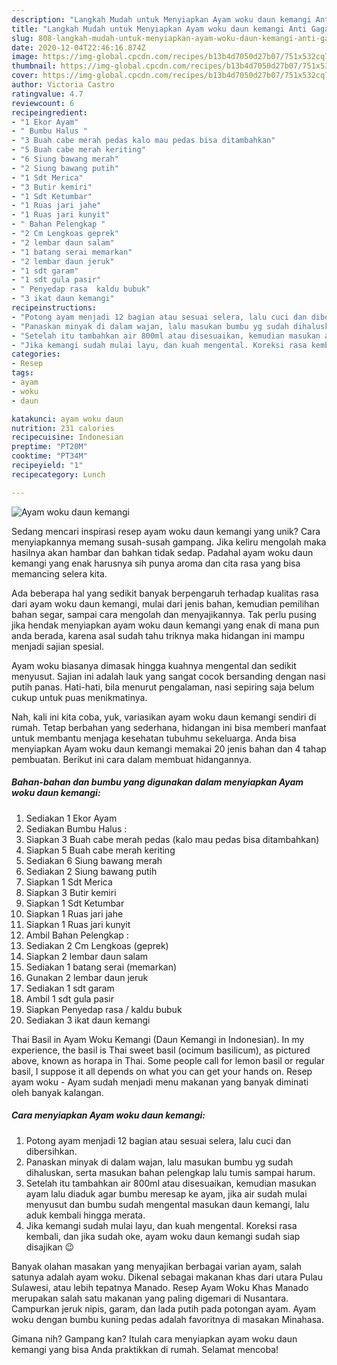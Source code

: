 ```yaml
---
description: "Langkah Mudah untuk Menyiapkan Ayam woku daun kemangi Anti Gagal"
title: "Langkah Mudah untuk Menyiapkan Ayam woku daun kemangi Anti Gagal"
slug: 808-langkah-mudah-untuk-menyiapkan-ayam-woku-daun-kemangi-anti-gagal
date: 2020-12-04T22:46:16.874Z
image: https://img-global.cpcdn.com/recipes/b13b4d7050d27b07/751x532cq70/ayam-woku-daun-kemangi-foto-resep-utama.jpg
thumbnail: https://img-global.cpcdn.com/recipes/b13b4d7050d27b07/751x532cq70/ayam-woku-daun-kemangi-foto-resep-utama.jpg
cover: https://img-global.cpcdn.com/recipes/b13b4d7050d27b07/751x532cq70/ayam-woku-daun-kemangi-foto-resep-utama.jpg
author: Victoria Castro
ratingvalue: 4.7
reviewcount: 6
recipeingredient:
- "1 Ekor Ayam"
- " Bumbu Halus "
- "3 Buah cabe merah pedas kalo mau pedas bisa ditambahkan"
- "5 Buah cabe merah keriting"
- "6 Siung bawang merah"
- "2 Siung bawang putih"
- "1 Sdt Merica"
- "3 Butir kemiri"
- "1 Sdt Ketumbar"
- "1 Ruas jari jahe"
- "1 Ruas jari kunyit"
- " Bahan Pelengkap "
- "2 Cm Lengkoas geprek"
- "2 lembar daun salam"
- "1 batang serai memarkan"
- "2 lembar daun jeruk"
- "1 sdt garam"
- "1 sdt gula pasir"
- " Penyedap rasa  kaldu bubuk"
- "3 ikat daun kemangi"
recipeinstructions:
- "Potong ayam menjadi 12 bagian atau sesuai selera, lalu cuci dan dibersihkan."
- "Panaskan minyak di dalam wajan, lalu masukan bumbu yg sudah dihaluskan, serta masukan bahan pelengkap lalu tumis sampai harum."
- "Setelah itu tambahkan air 800ml atau disesuaikan, kemudian masukan ayam lalu diaduk agar bumbu meresap ke ayam, jika air sudah mulai menyusut dan bumbu sudah mengental masukan daun kemangi, lalu aduk kembali hingga merata."
- "Jika kemangi sudah mulai layu, dan kuah mengental. Koreksi rasa kembali, dan jika sudah oke, ayam woku daun kemangi sudah siap disajikan 😉"
categories:
- Resep
tags:
- ayam
- woku
- daun

katakunci: ayam woku daun 
nutrition: 231 calories
recipecuisine: Indonesian
preptime: "PT20M"
cooktime: "PT34M"
recipeyield: "1"
recipecategory: Lunch

---
```



![Ayam woku daun kemangi](https://img-global.cpcdn.com/recipes/b13b4d7050d27b07/751x532cq70/ayam-woku-daun-kemangi-foto-resep-utama.jpg)

Sedang mencari inspirasi resep ayam woku daun kemangi yang unik? Cara menyiapkannya memang susah-susah gampang. Jika keliru mengolah maka hasilnya akan hambar dan bahkan tidak sedap. Padahal ayam woku daun kemangi yang enak harusnya sih punya aroma dan cita rasa yang bisa memancing selera kita.

Ada beberapa hal yang sedikit banyak berpengaruh terhadap kualitas rasa dari ayam woku daun kemangi, mulai dari jenis bahan, kemudian pemilihan bahan segar, sampai cara mengolah dan menyajikannya. Tak perlu pusing jika hendak menyiapkan ayam woku daun kemangi yang enak di mana pun anda berada, karena asal sudah tahu triknya maka hidangan ini mampu menjadi sajian spesial.

Ayam woku biasanya dimasak hingga kuahnya mengental dan sedikit menyusut. Sajian ini adalah lauk yang sangat cocok bersanding dengan nasi putih panas. Hati-hati, bila menurut pengalaman, nasi sepiring saja belum cukup untuk puas menikmatinya.


Nah, kali ini kita coba, yuk, variasikan ayam woku daun kemangi sendiri di rumah. Tetap berbahan yang sederhana, hidangan ini bisa memberi manfaat untuk membantu menjaga kesehatan tubuhmu sekeluarga. Anda bisa menyiapkan Ayam woku daun kemangi memakai 20 jenis bahan dan 4 tahap pembuatan. Berikut ini cara dalam membuat hidangannya.

<!--inarticleads1-->

##### Bahan-bahan dan bumbu yang digunakan dalam menyiapkan Ayam woku daun kemangi:

1. Sediakan 1 Ekor Ayam
1. Sediakan  Bumbu Halus :
1. Siapkan 3 Buah cabe merah pedas (kalo mau pedas bisa ditambahkan)
1. Siapkan 5 Buah cabe merah keriting
1. Sediakan 6 Siung bawang merah
1. Sediakan 2 Siung bawang putih
1. Siapkan 1 Sdt Merica
1. Siapkan 3 Butir kemiri
1. Siapkan 1 Sdt Ketumbar
1. Siapkan 1 Ruas jari jahe
1. Siapkan 1 Ruas jari kunyit
1. Ambil  Bahan Pelengkap :
1. Sediakan 2 Cm Lengkoas (geprek)
1. Siapkan 2 lembar daun salam
1. Sediakan 1 batang serai (memarkan)
1. Gunakan 2 lembar daun jeruk
1. Sediakan 1 sdt garam
1. Ambil 1 sdt gula pasir
1. Siapkan  Penyedap rasa / kaldu bubuk
1. Sediakan 3 ikat daun kemangi


Thai Basil in Ayam Woku Kemangi (Daun Kemangi in Indonesian). In my experience, the basil is Thai sweet basil (ocimum basilicum), as pictured above, known as horapa in Thai. Some people call for lemon basil or regular basil, I suppose it all depends on what you can get your hands on. Resep ayam woku - Ayam sudah menjadi menu makanan yang banyak diminati oleh banyak kalangan. 

<!--inarticleads2-->

##### Cara menyiapkan Ayam woku daun kemangi:

1. Potong ayam menjadi 12 bagian atau sesuai selera, lalu cuci dan dibersihkan.
1. Panaskan minyak di dalam wajan, lalu masukan bumbu yg sudah dihaluskan, serta masukan bahan pelengkap lalu tumis sampai harum.
1. Setelah itu tambahkan air 800ml atau disesuaikan, kemudian masukan ayam lalu diaduk agar bumbu meresap ke ayam, jika air sudah mulai menyusut dan bumbu sudah mengental masukan daun kemangi, lalu aduk kembali hingga merata.
1. Jika kemangi sudah mulai layu, dan kuah mengental. Koreksi rasa kembali, dan jika sudah oke, ayam woku daun kemangi sudah siap disajikan 😉


Banyak olahan masakan yang menyajikan berbagai varian ayam, salah satunya adalah ayam woku. Dikenal sebagai makanan khas dari utara Pulau Sulawesi, atau lebih tepatnya Manado. Resep Ayam Woku Khas Manado merupakan salah satu makanan yang paling digemari di Nusantara. Campurkan jeruk nipis, garam, dan lada putih pada potongan ayam. Ayam woku dengan bumbu kuning pedas adalah favoritnya di masakan Minahasa. 

Gimana nih? Gampang kan? Itulah cara menyiapkan ayam woku daun kemangi yang bisa Anda praktikkan di rumah. Selamat mencoba!
